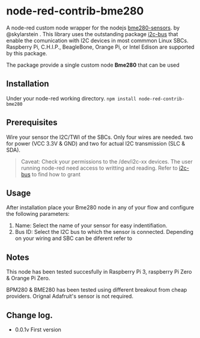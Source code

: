 # node-red-contrib-bme280

A node-red custom node wrapper for the nodejs [bme280-sensors](https://github.com/skylarstein/bme280-sensor). by @skylarstein . This library uses the outstanding package [i2c-bus](https://github.com/fivdi/i2c-bus) that enable the comunication with I2C devices in most commmon Linux SBCs. Raspberry Pi, C.H.I.P., BeagleBone, Orange Pi,  or Intel Edison are supported by this package.

The package provide a single custom node __Bme280__ that can be used


## Installation

Under your node-red working directory.
``
npm install node-red-contrib-bme280
``

## Prerequisites

Wire your sensor the I2C/TWI of the SBCs. Only four wires are needed. two for power (VCC 3.3V & GND) and two for actual I2C transmission (SLC & SDA).



>Caveat:
> Check your permissions to the /dev/i2c-xx devices. The user running node-red need access to writting and reading.
> Refer to [i2c-bus](https://github.com/fivdi/i2c-bus) to find how to grant




## Usage
After installation place your Bme280 node in any of your flow and configure the following parameters:
1. Name: Select the name of your sensor for easy indentifiation.
2. Bus ID: Select the I2C bus to which the sensor is connected. Depending on your wiring and SBC can be diferent refer to




## Notes
This node has been tested succesfully in Raspberry Pi 3, raspberry Pi Zero & Orange Pi Zero.

BPM280 & BME280 has been tested using different breakout from cheap providers. Orignal Adafruit's sensor is not required.


## Change log.
* 0.0.1v First version
